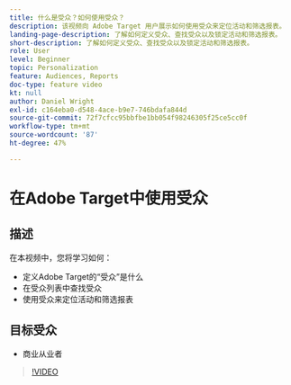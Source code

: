 ```yaml
---
title: 什么是受众？如何使用受众？
description: 该视频向 Adobe Target 用户展示如何使用受众来定位活动和筛选报表。
landing-page-description: 了解如何定义受众、查找受众以及锁定活动和筛选报表。
short-description: 了解如何定义受众、查找受众以及锁定活动和筛选报表。
role: User
level: Beginner
topic: Personalization
feature: Audiences, Reports
doc-type: feature video
kt: null
author: Daniel Wright
exl-id: c164eba0-d548-4ace-b9e7-746bdafa844d
source-git-commit: 72f7cfcc95bbfbe1bb054f98246305f25ce5cc0f
workflow-type: tm+mt
source-wordcount: '87'
ht-degree: 47%

---
```


# 在Adobe Target中使用受众

## 描述

在本视频中，您将学习如何：

* 定义Adobe Target的“受众”是什么
* 在受众列表中查找受众
* 使用受众来定位活动和筛选报表

## 目标受众

* 商业从业者

>[!VIDEO](https://video.tv.adobe.com/v/17398/?quality=12)
